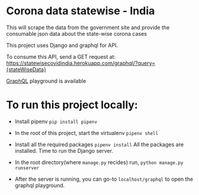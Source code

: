 # Corona data statewise - India
This will scrape the data from the government site and provide the consumable json data about the state-wise corona cases

This project uses Django and graphql for API.

To consume this API, send a GET request at:
https://statewisecovidindia.herokuapp.com/graphql/?query={stateWiseData}

[GraphQL](https://statewisecovidindia.herokuapp.com/graphql) playground is available


# To run this project locally: 
* Install pipenv 
`pip install pipenv` 

* In the root of this project, start the virtualenv
`pipenv shell`

* Install all the required packages
  `pipenv install`
  All the packages are installed. Time to run the Django server.

* In the root directory(where `manage.py` recides) run,
  `python manage.py runserver`

* After the server is running, you can go-to 
  `localhost/graphql` to open the graphql playground.
